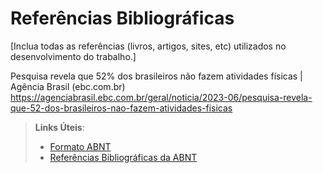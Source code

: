 # Referências Bibliográficas

[Inclua todas as referências (livros, artigos, sites, etc) utilizados no desenvolvimento do trabalho.]


Pesquisa revela que 52% dos brasileiros não fazem atividades físicas | Agência Brasil (ebc.com.br) 
https://agenciabrasil.ebc.com.br/geral/noticia/2023-06/pesquisa-revela-que-52-dos-brasileiros-nao-fazem-atividades-fisicas

> **Links Úteis**:
> - [Formato ABNT](https://www.normastecnicas.com/abnt/)
> - [Referências Bibliográficas da ABNT](https://comunidade.rockcontent.com/referencia-bibliografica-abnt/)
